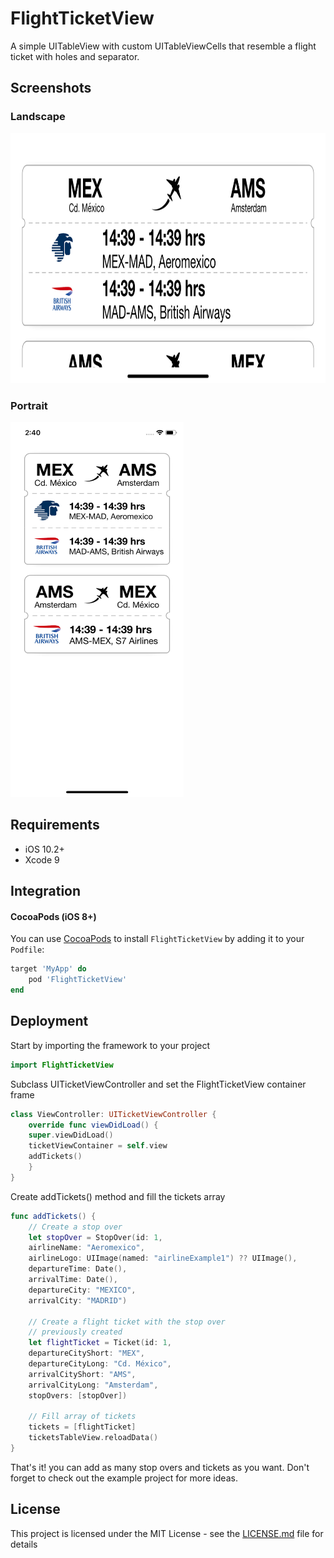 # FlightTicketView

A simple UITableView with custom UITableViewCells that resemble a flight ticket with holes and separator.

## Screenshots
### Landscape

<img src="Screenshots/landscape.png" height="400">

### Portrait

<img src="Screenshots/portrait.png" height="600"> 

## Requirements

- iOS 10.2+
- Xcode 9

## Integration

#### CocoaPods (iOS 8+)

You can use [CocoaPods](http://cocoapods.org/) to install `FlightTicketView` by adding it to your `Podfile`:

```ruby
target 'MyApp' do
    pod 'FlightTicketView'
end
```

## Deployment

Start by importing the framework to your project
```swift
import FlightTicketView
```

Subclass UITicketViewController and set the FlightTicketView container frame
```swift
class ViewController: UITicketViewController {
    override func viewDidLoad() {
    super.viewDidLoad()
    ticketViewContainer = self.view
    addTickets()
    }
}
```

Create addTickets() method and fill the tickets array
```swift
func addTickets() {
    // Create a stop over
    let stopOver = StopOver(id: 1,
    airlineName: "Aeromexico",
    airlineLogo: UIImage(named: "airlineExample1") ?? UIImage(),
    departureTime: Date(),
    arrivalTime: Date(),
    departureCity: "MEXICO",
    arrivalCity: "MADRID")

    // Create a flight ticket with the stop over
    // previously created
    let flightTicket = Ticket(id: 1,
    departureCityShort: "MEX",
    departureCityLong: "Cd. México",
    arrivalCityShort: "AMS",
    arrivalCityLong: "Amsterdam",
    stopOvers: [stopOver])

    // Fill array of tickets
    tickets = [flightTicket]
    ticketsTableView.reloadData()
}
```

That's it! you can add as many stop overs and tickets as you want.
Don't forget to check out the example project for more ideas.

## License

This project is licensed under the MIT License - see the [LICENSE.md](LICENSE.md) file for details
